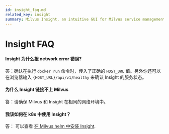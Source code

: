 ```yaml
---
id: insight_faq.md
related_key: insight
summary: Milvus Insight, an intuitive GUI for Milvus service management.
---
```


# Insight FAQ

#### Insight 为什么报 network error 错误?

答：确认在执行 `docker run` 命令时，传入了正确的 `HOST_URL` 值。另外你还可以在浏览器输入 `{HOST_URL}/api/v1/healthy` 来确认 Insight 的服务状态。

#### 为什么 Insight 链接不上 Milvus

答：请确保 Milvus 和 Insight 在相同的网络环境中。

#### 我该如何在 k8s 中使用 Insight？

答： 可以查看 [在 Milvus helm 中安装 Insight](insight_install-helm.md).
